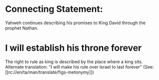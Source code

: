 # Connecting Statement:

Yahweh continues describing his promises to King David through the prophet Nathan.

# I will establish his throne forever

The right to rule as king is described by the place where a king sits. Alternate translation: "I will make his rule over Israel to last forever" (See: [[rc://en/ta/man/translate/figs-metonymy]])

